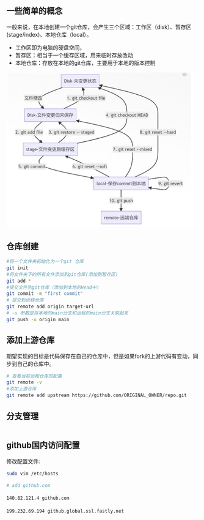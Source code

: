 ## 一些简单的概念
一般来说，在本地创建一个git仓库，会产生三个区域：工作区（disk）、暂存区(stage/index)、本地仓库（local）。
* 工作区即为电脑的硬盘空间，
* 暂存区：相当于一个缓存区域，用来临时存放改动
* 本地仓库：存放在本地的git仓库，主要用于本地的版本控制

![](img/git/2025-01-12-22-03-44.png)

## 仓库创建
```bash
#将一个文件夹初始化为一个git 仓库
git init
#将文件夹下的所有文件添加到git仓库(添加到暂存区)
git add *
#提交文件到git仓库（添加到本地的Head中）
git commit -m "first commit"
# 提交到远程仓库
git remote add origin target-url
# -u 参数是将本地的main分支和远程的main分支关联起来
git push -u origin main
```

## 添加上游仓库
期望实现的目标是代码保存在自己的仓库中，但是如果fork的上游代码有变动，同步到自己的仓库中。
```bash
# 查看当前远程仓库的配置
git remote -v
#添加上游仓库
git remote add upstream https://github.com/ORIGINAL_OWNER/repo.git
```
## 分支管理
```bash

```

## github国内访问配置
修改配置文件:
```bash
sudo vim /etc/hosts
```
```bash
# add github.com

140.82.121.4 github.com

199.232.69.194 github.global.ssl.fastly.net
```
